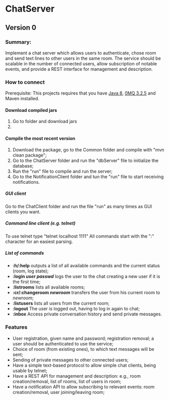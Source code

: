 ChatServer
==========

## Version 0

### Summary:

Implement a chat server which allows users to authenticate, chose room and send text lines to other users
in the same room. The service should be scalable in the number of connected users, allow subscription
of notable events, and provide a REST interface for management and description.

### How to connect
Prerequisite: This projects requires that you have [Java 8](http://www.oracle.com/technetwork/java/javase/downloads/jdk8-downloads-2133151.html), [0MQ 3.2.5](http://zeromq.org/intro:get-the-software) and Maven installed.

#### Download compiled jars
1. Go to folder and download jars
2. 

#### Compile the most recent version
1. Download the package, go to the Common folder and compile with "mvn clean package";
2. Go to the ChatServer folder and run the "dbServer" file to initialize the database;
3. Run the "run" file to compile and run the server;
4. Go to the NotificationClient folder and tun the "run" file to start receiving notifications.

##### GUI client
Go to the ChatClient folder and run the file "run" as many times as GUI clients you want.

##### Command line client (e.g. telnet)
To use telnet type "telnet localhost 1111"
All commands start with the ":" character for an easiest parsing.

##### List of commands
* __:h/:help__  outputs a list of all available commands and the current status (room, log state);
* __:login *user* *passwd*__ logs the user to the chat creating a new user if it is the first time;
* __:listrooms__ lists all available rooms;
*  __:cr/:changeroom *newroom*__ transfers the user from his current room to *newroom*;
* __:listusers__ lists all users from the current room;
* __:logout__ The user is logged out, having to log in again to chat;
* __:inbox__ Access private conversation history and send private messages.


### Features

* User registration, given name and password; registration removal; a user should be authenticated
to use the service;
* Choice of room (from existing ones), to which text messages will be sent;
* Sending of private messages to other connected users;
* Have a simple text-based protocol to allow simple chat clients, being usable by telnet;
* Have a REST API for management and description: e.g., room creation/removal, list of rooms,
list of users in room;
* Have a notification API to allow subscribing to relevant events: room creation/removal, user joining/leaving
room;


